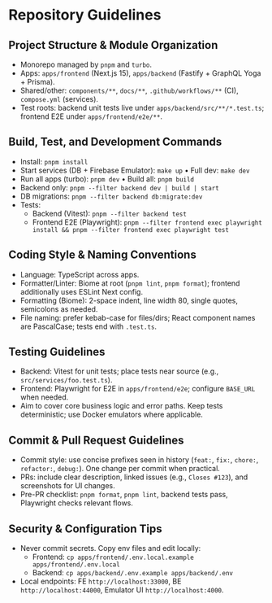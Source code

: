 # Repository Guidelines

## Project Structure & Module Organization
- Monorepo managed by `pnpm` and `turbo`.
- Apps: `apps/frontend` (Next.js 15), `apps/backend` (Fastify + GraphQL Yoga + Prisma).
- Shared/other: `components/**`, `docs/**`, `.github/workflows/**` (CI), `compose.yml` (services).
- Test roots: backend unit tests live under `apps/backend/src/**/*.test.ts`; frontend E2E under `apps/frontend/e2e/**`.

## Build, Test, and Development Commands
- Install: `pnpm install`
- Start services (DB + Firebase Emulator): `make up` • Full dev: `make dev`
- Run all apps (turbo): `pnpm dev` • Build all: `pnpm build`
- Backend only: `pnpm --filter backend dev | build | start`
- DB migrations: `pnpm --filter backend db:migrate:dev`
- Tests:
  - Backend (Vitest): `pnpm --filter backend test`
  - Frontend E2E (Playwright): `pnpm --filter frontend exec playwright install && pnpm --filter frontend exec playwright test`

## Coding Style & Naming Conventions
- Language: TypeScript across apps.
- Formatter/Linter: Biome at root (`pnpm lint`, `pnpm format`); frontend additionally uses ESLint Next config.
- Formatting (Biome): 2-space indent, line width 80, single quotes, semicolons as needed.
- File naming: prefer kebab-case for files/dirs; React component names are PascalCase; tests end with `.test.ts`.

## Testing Guidelines
- Backend: Vitest for unit tests; place tests near source (e.g., `src/services/foo.test.ts`).
- Frontend: Playwright for E2E in `apps/frontend/e2e`; configure `BASE_URL` when needed.
- Aim to cover core business logic and error paths. Keep tests deterministic; use Docker emulators where applicable.

## Commit & Pull Request Guidelines
- Commit style: use concise prefixes seen in history (`feat:`, `fix:`, `chore:`, `refactor:`, `debug:`). One change per commit when practical.
- PRs: include clear description, linked issues (e.g., `Closes #123`), and screenshots for UI changes.
- Pre-PR checklist: `pnpm format`, `pnpm lint`, backend tests pass, Playwright checks relevant flows.

## Security & Configuration Tips
- Never commit secrets. Copy env files and edit locally:
  - Frontend: `cp apps/frontend/.env.local.example apps/frontend/.env.local`
  - Backend: `cp apps/backend/.env.example apps/backend/.env`
- Local endpoints: FE `http://localhost:33000`, BE `http://localhost:44000`, Emulator UI `http://localhost:4000`.

